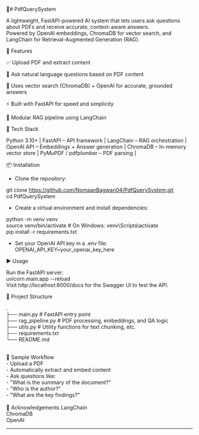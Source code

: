 📄# PdfQuerySystem

A lightweight, FastAPI-powered AI system that lets users ask questions about PDFs and receive accurate, context-aware answers. <br>
Powered by OpenAI embeddings, ChromaDB for vector search, and LangChain for Retrieval-Augmented Generation (RAG).<br>

🚀 Features

✅ Upload PDF and extract content

🤖 Ask natural language questions based on PDF content

🧠 Uses vector search (ChromaDB) + OpenAI for accurate, grounded answers

⚡ Built with FastAPI for speed and simplicity

🔌 Modular RAG pipeline using LangChain

💠 Tech Stack

Python 3.10+ |
FastAPI – API framework | 
LangChain – RAG orchestration |
OpenAI API – Embeddings + Answer generation |
ChromaDB – In-memory vector store |
PyMuPDF / pdfplumber – PDF parsing | <br>

📦 Installation

- Clone the repository:<br>

git clone https://github.com/NomaanBagwan04/PdfQuerySystem.git <br>
cd PdfQuerySystem

- Create a virtual environment and install dependencies: <br>

python -m venv venv <br>
source venv/bin/activate  # On Windows: venv\Scripts\activate <br>
pip install -r requirements.txt <br>

- Set your OpenAI API key in a .env file: <br>
OPENAI_API_KEY=your_openai_key_here <br>

▶️ Usage 

Run the FastAPI server: <br>
uvicorn main:app --reload <br>
Visit http://localhost:8000/docs for the Swagger UI to test the API. <br>

📁 Project Structure

.<br>
├── main.py              # FastAPI entry point <br>
├── rag_pipeline.py      # PDF processing, embeddings, and QA logic <br>
├── utils.py             # Utility functions for text chunking, etc. <br>
├── requirements.txt <br>
└── README.md <br>

<br>
🧪 Sample Workflow <br>
- Upload a PDF <br>
- Automatically extract and embed content <br>
- Ask questions like: <br>
 - "What is the summary of the document?" <br>
 - "Who is the author?" <br>
 - "What are the key findings?" <br>

<br>
🙌 Acknowledgements
LangChain <br>
ChromaDB <br>
OpenAI <br>

---

